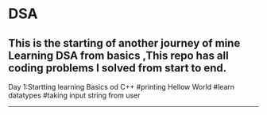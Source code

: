 # DSA
This is the starting of another journey of mine Learning DSA from basics ,This repo has all coding problems  I solved from start to end.
---
Day 1:Startting learning Basics od C++
#printing Hellow World
#learn datatypes
#taking input string from user 

---